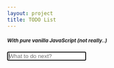 ```yaml
---
layout: project
title: TODO List
---
```

<link rel="stylesheet" href="stylesheets/style.css">
<link href='http://fonts.googleapis.com/css?family=The+Girl+Next+Door' rel='stylesheet' type='text/css'>

<!-- Libraries -->
<script src="javascripts/lib/underscore.js"></script>

<!-- Models -->
<script src="javascripts/Item.js"></script>

<!-- Views -->
<script src="javascripts/ItemView.js"></script>

<!-- App -->
<script src="javascripts/App.js"></script>

<script>
  $(function() {
    new App();
    $('#new-item').focus();
  });
</script>

<div class="todo-list-oo">
  <h4><small><em>With pure vanilla JavaScript (not really..)</em></small></h4>
  <div>
    <input id="new-item" type="text" placeholder="What to do next?" autofocus>
    <ul id="todo-list"></ul>
  </div>
</div>

<script type="html/template" id="item">
  <li>
    <input class="item-status" type="checkbox" <%= finished ? 'checked' : '' %>>
    <span><%- text %></span>
    <button class="destroy">Remove</button>
  </li>
</script>
